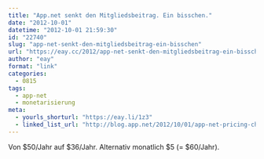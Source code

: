 ```yaml
---
title: "App.net senkt den Mitgliedsbeitrag. Ein bisschen."
date: "2012-10-01"
datetime: "2012-10-01 21:59:30"
id: "22740"
slug: "app-net-senkt-den-mitgliedsbeitrag-ein-bisschen"
url: "https://eay.cc/2012/app-net-senkt-den-mitgliedsbeitrag-ein-bisschen/"
author: "eay"
format: "link"
categories:
  - 0815
tags:
  - app-net
  - monetarisierung
meta:
  - yourls_shorturl: "https://eay.li/1z3"
  - linked_list_url: "http://blog.app.net/2012/10/01/app-net-pricing-changes/"
---
```


Von $50/Jahr auf $36/Jahr. Alternativ monatlich $5 (= $60/Jahr).
